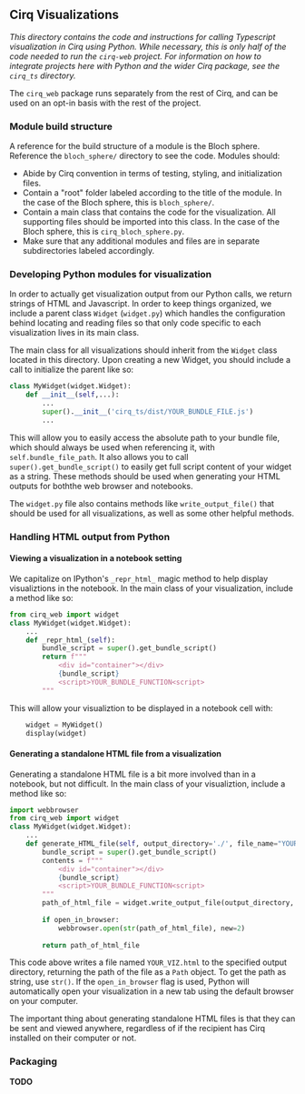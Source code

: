 ## Cirq Visualizations

*This directory contains the code and instructions for calling Typescript visualization in Cirq using Python. While necessary, this is only half of the code needed to run the `cirq-web` project. For information on how to integrate projects here with Python and the wider Cirq package, see the `cirq_ts` directory.*

The `cirq_web` package runs separately from the rest of Cirq, and can be used on an opt-in basis with the rest of the project. 

### Module build structure

A reference for the build structure of a module is the Bloch sphere. Reference the `bloch_sphere/` directory to see the code. Modules should:
 - Abide by Cirq convention in terms of testing, styling, and initialization files.
 - Contain a "root" folder labeled according to the title of the module. In the case of the Bloch sphere, this is `bloch_sphere/`. 
 - Contain a main class that contains the code for the visualization. All supporting files should be imported into this class. In the case of the Bloch sphere, this is `cirq_bloch_sphere.py`.
 - Make sure that any additional modules and files are in separate subdirectories labeled accordingly.

### Developing Python modules for visualization

In order to actually get visualization output from our Python calls, we return strings of HTML and Javascript. In order to keep things organized, we include a parent class `Widget` (`widget.py`) which handles the configuration behind locating and reading files so that only code specific to each visualization lives in its main class. 

The main class for all visualizations should inherit from the `Widget` class located in this directory. Upon creating a new Widget, you should include a call to initialize the parent like so:
```python
class MyWidget(widget.Widget):
    def __init__(self,...):
        ...
        super().__init__('cirq_ts/dist/YOUR_BUNDLE_FILE.js')
        ...
```
This will allow you to easily access the absolute path to your bundle file, which should always be used when referencing it, with `self.bundle_file_path`. It also allows you to call `super().get_bundle_script()` to easily 
get full script content of your widget as a string. These methods should be used when generating your HTML outputs for boththe web browser and notebooks.

The `widget.py` file also contains methods like `write_output_file()` that should be used for all visualizations, as well as some other helpful methods. 

### Handling HTML output from Python
#### Viewing a visualization in a notebook setting
We capitalize on IPython's `_repr_html_` magic method to help display visualiztions in the notebook. In the main class of your visualization, include a method like so:
```python
from cirq_web import widget
class MyWidget(widget.Widget):
    ...
    def _repr_html_(self):
        bundle_script = super().get_bundle_script()
        return f"""
            <div id="container"></div>
            {bundle_script}
            <script>YOUR_BUNDLE_FUNCTION<script>
        """
``` 
This will allow your visualiztion to be displayed in a notebook cell with:
```python
    widget = MyWidget()
    display(widget)
```

#### Generating a standalone HTML file from a visualization
Generating a standalone HTML file is a bit more involved than in a notebook, but not difficult. In the main class of your visualiztion, include a method like so:
```python
import webbrowser
from cirq_web import widget
class MyWidget(widget.Widget):
    ...
    def generate_HTML_file(self, output_directory='./', file_name="YOUR_VIZ.html", open_in_browser=False):
        bundle_script = super().get_bundle_script()
        contents = f"""
            <div id="container"></div>
            {bundle_script}
            <script>YOUR_BUNDLE_FUNCTION<script>
        """
        path_of_html_file = widget.write_output_file(output_directory, file_name, contents)
        
        if open_in_browser:
            webbrowser.open(str(path_of_html_file), new=2)
        
        return path_of_html_file
```
This code above writes a file named `YOUR_VIZ.html` to the specified output directory, returning the path of the file as a `Path` object. To get the path as string, use `str()`. If the `open_in_browser` flag is used, Python will automatically open your visualization in a new tab using the default browser on your computer. 

The important thing about generating standalone HTML files is that they can be sent and viewed anywhere, regardless of if the recipient has Cirq installed on their computer or not.

### Packaging
**TODO**
 
